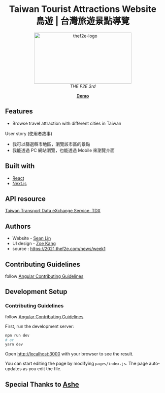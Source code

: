 <h1 align="center">Taiwan Tourist Attractions Website 島遊 | 台灣旅遊景點導覽 </h1>


<p align="center">
  <img src="https://2021.thef2e.com/_nuxt/img/week1.1822666.png" alt="thef2e-logo" width="316px" height="165px"/>
  <br>
  <i>THE F2E 3rd</i>
  <br>
</p>
  

<p align="center">
  <a href="https://www.angular.io](https://doe-yu-seanlin-h8ffnpqaf-nstksean.vercel.app"><strong>Demo</strong></a>
  <br>
</p>




## Features
- Browse travel attraction with different cities in Taiwan

User story (使用者故事)
- 我可以篩選縣市地區，瀏覽該市區的景點
- 我能透過 PC 網站瀏覽，也能透過 Mobile 來瀏覽介面



## Built with
- [React](https://reactjs.org/)
- [Next.js](https://nextjs.org/)

## API resource
[Taiwan Transport Data eXchange Service: TDX](https://tdx.transportdata.tw/api-service/swagger)


## Authors
- Website - [Sean Lin](https://github.com/nstksean)
- UI design - [Zoe Kang](https://www.facebook.com/yenhsin1994/)
- source : https://2021.thef2e.com/news/week1



## Contributing Guidelines
follow [Angular Contributing Guidelines](https://github.com/angular/angular/blob/main/CONTRIBUTING.md)



## Development Setup

### Contributing Guidelines
follow [Angular Contributing Guidelines](https://github.com/angular/angular/blob/main/CONTRIBUTING.md)



First, run the development server:

```bash
npm run dev
# or
yarn dev
```

Open [http://localhost:3000](http://localhost:3000) with your browser to see the result.

You can start editing the page by modifying `pages/index.js`. The page auto-updates as you edit the file.




## Special Thanks to [Ashe](https://github.com/lucifiel0121) 

